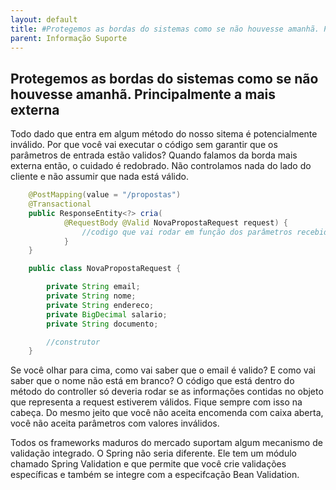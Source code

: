 ```yaml
---
layout: default
title: #Protegemos as bordas do sistemas como se não houvesse amanhã. Principalmente a mais externa 
parent: Informação Suporte
---
```

## Protegemos as bordas do sistemas como se não houvesse amanhã. Principalmente a mais externa

Todo dado que entra em algum método do nosso sitema é potencialmente inválido. Por que você vai executar o código sem garantir que os parâmetros de entrada estão validos? Quando falamos da borda mais externa então, o cuidado é redobrado. Não controlamos nada do lado do cliente e não assumir que nada está válido.

```java
	@PostMapping(value = "/propostas")
	@Transactional
	public ResponseEntity<?> cria(
			@RequestBody @Valid NovaPropostaRequest request) {
                //codigo que vai rodar em função dos parâmetros recebidos
            }
    }

    public class NovaPropostaRequest {

        private String email;
        private String nome;
        private String endereco;
        private BigDecimal salario;
        private String documento;  

        //construtor
    }  
```

Se você olhar para cima, como vai saber que o email é valido? E como vai saber que o nome não está em branco? O código que está dentro do método do controller só deveria rodar se as informações contidas no objeto que representa a request estiverem válidos. Fique sempre com isso na cabeça. Do mesmo jeito que você não aceita encomenda com caixa aberta, você não aceita parâmetros com valores inválidos. 

Todos os frameworks maduros do mercado suportam algum mecanismo de validação integrado. O Spring não seria diferente. Ele tem um módulo chamado Spring Validation e que permite que você crie validações específicas e também se integre com a especifcação Bean Validation. 

